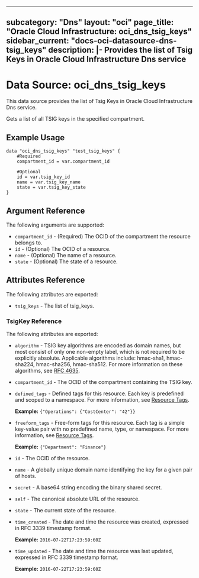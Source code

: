 
---
subcategory: "Dns"
layout: "oci"
page_title: "Oracle Cloud Infrastructure: oci_dns_tsig_keys"
sidebar_current: "docs-oci-datasource-dns-tsig_keys"
description: |-
  Provides the list of Tsig Keys in Oracle Cloud Infrastructure Dns service
---

# Data Source: oci_dns_tsig_keys
This data source provides the list of Tsig Keys in Oracle Cloud Infrastructure Dns service.

Gets a list of all TSIG keys in the specified compartment.


## Example Usage

```hcl
data "oci_dns_tsig_keys" "test_tsig_keys" {
	#Required
	compartment_id = var.compartment_id

	#Optional
	id = var.tsig_key_id
	name = var.tsig_key_name
	state = var.tsig_key_state
}
```

## Argument Reference

The following arguments are supported:

* `compartment_id` - (Required) The OCID of the compartment the resource belongs to.
* `id` - (Optional) The OCID of a resource.
* `name` - (Optional) The name of a resource.
* `state` - (Optional) The state of a resource.


## Attributes Reference

The following attributes are exported:

* `tsig_keys` - The list of tsig_keys.

### TsigKey Reference

The following attributes are exported:

* `algorithm` - TSIG key algorithms are encoded as domain names, but most consist of only one non-empty label, which is not required to be explicitly absolute. Applicable algorithms include: hmac-sha1, hmac-sha224, hmac-sha256, hmac-sha512. For more information on these algorithms, see [RFC 4635](https://tools.ietf.org/html/rfc4635#section-2). 
* `compartment_id` - The OCID of the compartment containing the TSIG key.
* `defined_tags` - Defined tags for this resource. Each key is predefined and scoped to a namespace. For more information, see [Resource Tags](https://docs.cloud.oracle.com/iaas/Content/General/Concepts/resourcetags.htm).

	 **Example:** `{"Operations": {"CostCenter": "42"}}` 
* `freeform_tags` - Free-form tags for this resource. Each tag is a simple key-value pair with no predefined name, type, or namespace. For more information, see [Resource Tags](https://docs.cloud.oracle.com/iaas/Content/General/Concepts/resourcetags.htm).

	 **Example:** `{"Department": "Finance"}` 
* `id` - The OCID of the resource.
* `name` - A globally unique domain name identifying the key for a given pair of hosts.
* `secret` - A base64 string encoding the binary shared secret.
* `self` - The canonical absolute URL of the resource.
* `state` - The current state of the resource.
* `time_created` - The date and time the resource was created, expressed in RFC 3339 timestamp format.

	**Example:** `2016-07-22T17:23:59:60Z` 
* `time_updated` - The date and time the resource was last updated, expressed in RFC 3339 timestamp format.

	**Example:** `2016-07-22T17:23:59:60Z` 

